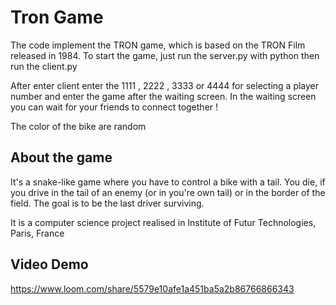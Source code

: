 # Tron Game

The code implement the TRON game, which is based on the TRON Film released in 1984.
To start the game, just run the server.py with python then run the client.py

After enter client enter the 1111 , 2222 , 3333 or 4444 for selecting a player number and enter the game after the waiting screen. In the waiting screen you can wait for your friends to connect together !

The color of the bike are random

## About the game
It's a snake-like game where you have to control a bike with a tail. You die, if you drive in the tail of an enemy (or in you're own tail) or in the border of the field. The goal is to be the last driver surviving.

It is a computer science project realised in Institute of Futur Technologies, Paris, France

## Video Demo
https://www.loom.com/share/5579e10afe1a451ba5a2b86766866343
